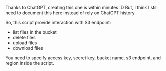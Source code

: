 Thanks to ChatGPT, creating this one is within minutes :D
But, I think I still need to document this here instead of rely on ChatGPT history.

So, this script provide interaction with S3 endpoint:
- list files in the bucket
- delete files
- upload files
- download files

You need to specify access key, secret key, bucket name, s3 endpoint, and region inside the script.

